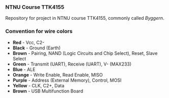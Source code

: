 ### NTNU Course TTK4155

Repository for project in NTNU course TTK4155, commonly called _Byggern_.

### Convention for wire colors

- **Red** - Vcc, C2-
- **Black** - Ground (Earth)
- **Brown** - Pairing, NAND (Logic Circuits and Chip Select), Reset, Slave Select
- **Green** - Transmit (UART), Receive (UART), V- (MAX233)
- **Blue** - ALE
- **Orange** - Write Enable, Read Enable, MISO
- **Purple** - Address (External Memory), Control, MOSI
- **Yellow** - CLK, C2+, Data 
- **Brown** - USB Multifunction Board
